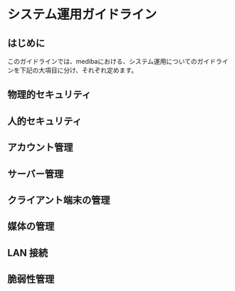 # システム運用ガイドライン

## はじめに
このガイドラインでは、medibaにおける、システム運用についてのガイドラインを下記の大項目に分け、それぞれ定めます。

## 物理的セキュリティ

## 人的セキュリティ

## アカウント管理

## サーバー管理

## クライアント端末の管理

## 媒体の管理

## LAN 接続

## 脆弱性管理
